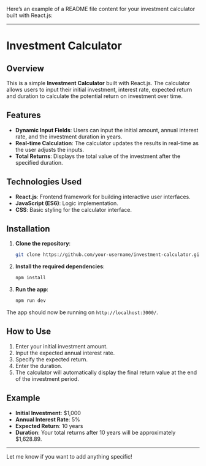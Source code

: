 Here’s an example of a README file content for your investment calculator built with React.js:

---

# Investment Calculator

## Overview

This is a simple **Investment Calculator** built with React.js. The calculator allows users to input their initial investment, interest rate, expected return and duration to calculate the potential return on investment over time.

## Features

- **Dynamic Input Fields**: Users can input the initial amount, annual interest rate, and the investment duration in years.
- **Real-time Calculation**: The calculator updates the results in real-time as the user adjusts the inputs.
- **Total Returns**: Displays the total value of the investment after the specified duration.

## Technologies Used

- **React.js**: Frontend framework for building interactive user interfaces.
- **JavaScript (ES6)**: Logic implementation.
- **CSS**: Basic styling for the calculator interface.

## Installation

1. **Clone the repository**:
   ```bash
   git clone https://github.com/your-username/investment-calculator.git
   ```

2. **Install the required dependencies**:
   ```bash
   npm install
   ```

3. **Run the app**:
   ```bash
   npm run dev
   ```

The app should now be running on `http://localhost:3000/`.

## How to Use

1. Enter your initial investment amount.
2. Input the expected annual interest rate.
3. Specify the expected return.
4. Enter the duration.
5. The calculator will automatically display the final return value at the end of the investment period.

## Example

- **Initial Investment**: $1,000
- **Annual Interest Rate**: 5%
- **Expected Return**: 10 years
- **Duration**: Your total returns after 10 years will be approximately $1,628.89.


---

Let me know if you want to add anything specific!